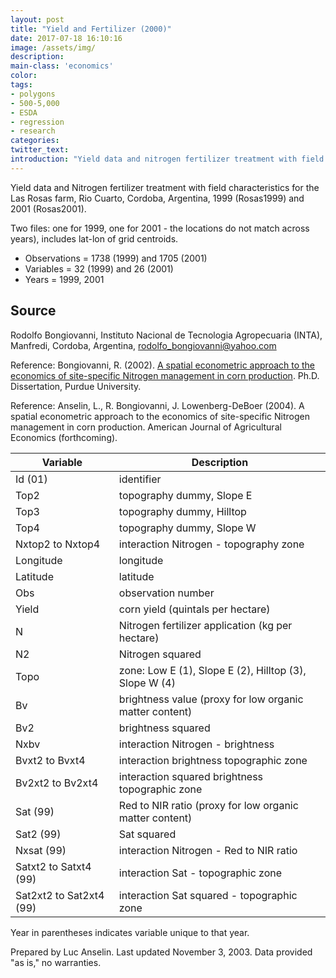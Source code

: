```yaml
---
layout: post
title: "Yield and Fertilizer (2000)"
date: 2017-07-18 16:10:16
image: /assets/img/
description:
main-class: 'economics'
color:
tags:
- polygons
- 500-5,000
- ESDA
- regression
- research
categories:
twitter_text:
introduction: "Yield data and nitrogen fertilizer treatment with field characteristics for the Las Rosas farm, Argentina, (1999, 2001)."
---
```


<script>
var map = L.map('map');
L.tileLayer('https://api.tiles.mapbox.com/v4/{id}/{z}/{x}/{y}.png?access_token=pk.eyJ1IjoibWFwYm94IiwiYSI6ImNpejY4NXVycTA2emYycXBndHRqcmZ3N3gifQ.rJcFIG214AriISLbB6B5aw', { <!--this is the URL for the Nepal Geojson-->
maxZoom: 18,
attribution: 'Map data &copy; <a href="http://openstreetmap.org">OpenStreetMap</a> contributors, ' +
'<a href="http://creativecommons.org/licenses/by-sa/2.0/">CC-BY-SA</a>, ' +
'Imagery © <a href="http://mapbox.com">Mapbox</a>',
id: 'mapbox.light'
}).addTo(map);

map.scrollWheelZoom.disable();
map.touchZoom.disable();
var enableMapInteraction = function () {
map.scrollWheelZoom.enable();
map.touchZoom.enable();
}
$('#map').on('click touch', enableMapInteraction);
$('#map').on('mouseout', function(){ map.scrollWheelZoom.disable();});

var smallIcon = L.icon({
iconUrl: 'http://www.hckrecruitment.nic.in/images/blue.png',
iconSize: [16, 16], // size of the icon
});

function onEachFeature(feature, layer) {
//console.log(feature);
var txt = "";
for (var fname in feature.properties) {
txt += fname;
txt += " : ";
txt += feature.properties[fname];
txt += "<br/>";
}
layer.bindPopup(txt);
}


// load GeoJSON from an external file
// load GeoJSON from an external file
$.getJSON("../data/lasrosas.geojson",function(data){
// add GeoJSON layer to the map once the file is loaded
var json = L.geoJson(data, {
pointToLayer: function(feature, latlng) {

return L.marker(latlng, {
icon: smallIcon
});
},
onEachFeature: onEachFeature
});
json.addTo(map);
map.fitBounds(json.getBounds());
});

</script>

Yield data and Nitrogen fertilizer treatment with field characteristics for the Las Rosas farm, Rio Cuarto, Cordoba, Argentina, 1999 (Rosas1999) and 2001 (Rosas2001). 

Two files: one for 1999, one for 2001 - the locations do not match across years), includes lat-lon of grid centroids.

* Observations = 1738 (1999) and 1705 (2001)
* Variables = 32 (1999) and 26 (2001)
* Years = 1999, 2001

**Source**
----------

Rodolfo Bongiovanni, Instituto Nacional de Tecnologia Agropecuaria (INTA), Manfredi, Cordoba, Argentina, [rodolfo\_bongiovanni@yahoo.com](mailto:rodolfo_bongiovanni@yahoo.com)

Reference: Bongiovanni, R. (2002). [A spatial econometric approach to the economics of site-specific Nitrogen management in corn production](http://www.agricultaredeprecision.org/analecon/Bongiovanni/PhDThesis.zip). Ph.D. Dissertation, Purdue University.

Reference: Anselin, L., R. Bongiovanni, J. Lowenberg-DeBoer (2004). A spatial econometric approach to the economics of site-specific Nitrogen management in corn production. American Journal of Agricultural Economics (forthcoming).


|**Variable**|**Description**|
|---|---|
|Id (01)|identifier|
|Top2|topography dummy, Slope E|
|Top3|topography dummy, Hilltop|
|Top4|topography dummy, Slope W|
|Nxtop2 to Nxtop4|interaction Nitrogen - topography zone|
|Longitude|longitude|
|Latitude|latitude|
|Obs|observation number|
|Yield|corn yield (quintals per hectare)|
|N|Nitrogen fertilizer application (kg per hectare)|
|N2|Nitrogen squared|
|Topo|zone: Low E (1), Slope E (2), Hilltop (3), Slope W (4)|
|Bv|brightness value (proxy for low organic matter content)|
|Bv2|brightness squared|
|Nxbv|interaction Nitrogen - brightness|
|Bvxt2 to Bvxt4|interaction brightness topographic zone|
|Bv2xt2 to Bv2xt4|interaction squared brightness topographic zone|
|Sat (99)|Red to NIR ratio (proxy for low organic matter content)|
|Sat2 (99)|Sat squared|
|Nxsat (99)|interaction Nitrogen - Red to NIR ratio|
|Satxt2 to Satxt4 (99)|interaction Sat - topographic zone|
|Sat2xt2 to Sat2xt4 (99)|interaction Sat squared - topographic zone|

Year in parentheses indicates variable unique to that year.


Prepared by Luc Anselin. Last updated November 3, 2003. Data provided "as is," no warranties.
